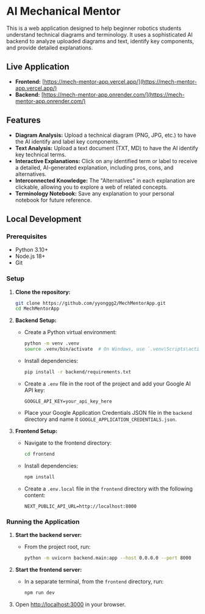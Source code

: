 # AI Mechanical Mentor

This is a web application designed to help beginner robotics students understand technical diagrams and terminology. It uses a sophisticated AI backend to analyze uploaded diagrams and text, identify key components, and provide detailed explanations.

## Live Application

*   **Frontend:** [https://mech-mentor-app.vercel.app/](https://mech-mentor-app.vercel.app/)
*   **Backend:** [https://mech-mentor-app.onrender.com/](https://mech-mentor-app.onrender.com/)

## Features

*   **Diagram Analysis:** Upload a technical diagram (PNG, JPG, etc.) to have the AI identify and label key components.
*   **Text Analysis:** Upload a text document (TXT, MD) to have the AI identify key technical terms.
*   **Interactive Explanations:** Click on any identified term or label to receive a detailed, AI-generated explanation, including pros, cons, and alternatives.
*   **Interconnected Knowledge:** The "Alternatives" in each explanation are clickable, allowing you to explore a web of related concepts.
*   **Terminology Notebook:** Save any explanation to your personal notebook for future reference.

## Local Development

### Prerequisites

*   Python 3.10+
*   Node.js 18+
*   Git

### Setup

1.  **Clone the repository:**
    ```bash
    git clone https://github.com/yyonggg2/MechMentorApp.git
    cd MechMentorApp
    ```

2.  **Backend Setup:**
    *   Create a Python virtual environment:
        ```bash
        python -m venv .venv
        source .venv/bin/activate  # On Windows, use `.venv\Scripts\activate`
        ```
    *   Install dependencies:
        ```bash
        pip install -r backend/requirements.txt
        ```
    *   Create a `.env` file in the root of the project and add your Google AI API key:
        ```
        GOOGLE_API_KEY=your_api_key_here
        ```
    *   Place your Google Application Credentials JSON file in the `backend` directory and name it `GOOGLE_APPLICATION_CREDENTIALS.json`.

3.  **Frontend Setup:**
    *   Navigate to the frontend directory:
        ```bash
        cd frontend
        ```
    *   Install dependencies:
        ```bash
        npm install
        ```
    *   Create a `.env.local` file in the `frontend` directory with the following content:
        ```
        NEXT_PUBLIC_API_URL=http://localhost:8000
        ```

### Running the Application

1.  **Start the backend server:**
    *   From the project root, run:
        ```bash
        python -m uvicorn backend.main:app --host 0.0.0.0 --port 8000
        ```

2.  **Start the frontend server:**
    *   In a separate terminal, from the `frontend` directory, run:
        ```bash
        npm run dev
        ```

3.  Open [http://localhost:3000](http://localhost:3000) in your browser.